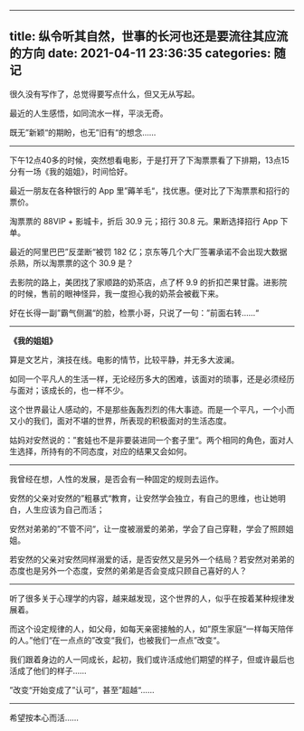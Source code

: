 ----
title: 纵令听其自然，世事的长河也还是要流往其应流的方向
date: 2021-04-11 23:36:35
categories: 随记
----

很久没有写作了，总觉得要写点什么，但又无从写起。

最近的人生感悟，如同流水一样，平淡无奇。

既无”新颖“的期盼，也无”旧有“的想念……

----

下午12点40多的时候，突然想看电影，于是打开了下淘票票看了下排期，13点15分有一场《我的姐姐》，时间恰好。

最近一朋友在各种银行的 App 里”薅羊毛“，找优惠。便对比了下淘票票和招行的票价。

淘票票的 88VIP + 影城卡，折后 30.9 元；招行 30.8 元。果断选择招行 App 下单。

最近的阿里巴巴”反垄断“被罚 182 亿；京东等几个大厂签署承诺不会出现大数据杀熟，所以淘票票的这个 30.9 是？

去影院的路上，美团找了家顺路的奶茶店，点了杯 9.9 的折扣芒果甘露。进影院的时候，售前的眼神怪异，我一度担心我的奶茶会被截下来。

好在长得一副”霸气侧漏“的脸，检票小哥，只说了一句：”前面右转……“

----

**《我的姐姐》**

算是文艺片，演技在线。电影的情节，比较平静，并无多大波澜。

如同一个平凡人的生活一样，无论经历多大的困难，该面对的琐事，还是必须经历与面对；该成长的，也一样不少。

这个世界最让人感动的，不是那些轰轰烈烈的伟大事迹。而是一个平凡，一个小而又小的我们，面对不堪的世界，所表现的积极面对的生活态度。

姑妈对安然说的：”套娃也不是非要装进同一个套子里“。两个相同的角色，面对人生选择，所持有的不同态度，对应的结果又会如何。

----

我曾经在想，人性的发展，是否会有一种固定的规则去运作。

安然的父亲对安然的”粗暴式“教育，让安然学会独立，有自己的思维，也让她明白，人生应该为自己而活；

安然对弟弟的”不管不问“，让一度被溺爱的弟弟，学会了自己穿鞋，学会了照顾姐姐。

若安然的父亲对安然同样溺爱的话，是否安然又是另外一个结局？若安然对弟弟的态度也是另外一个态度，安然的弟弟是否会变成只顾自己喜好的人？

----

听了很多关于心理学的内容，越来越发现，这个世界的人，似乎在按着某种规律发展着。

而这个设定规律的人，如父母，如每天亲密接触的人，如”原生家庭“一样每天陪伴的人。”他们“在一点点的”改变“我们，也被我们一点点”改变“。

我们跟着身边的人一同成长，起初，我们或许活成他们期望的样子，但或许最后也活成了他们的样子……

”改变“开始变成了”认可“，甚至”超越“……

----

希望按本心而活……